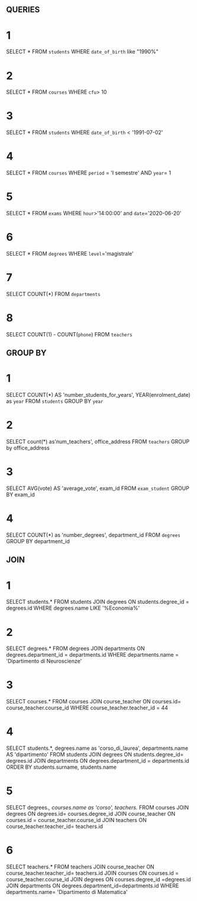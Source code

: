 ## QUERIES

# 1
SELECT * FROM `students` WHERE `date_of_birth` like "1990%"

# 2
SELECT * FROM `courses` WHERE `cfu`> 10

# 3
SELECT * FROM `students` WHERE `date_of_birth` < '1991-07-02'

# 4
SELECT * FROM `courses` WHERE `period` = 'I semestre' AND `year`= 1

# 5
SELECT * FROM `exams` WHERE `hour`>'14:00:00' and `date`='2020-06-20'

# 6
SELECT * FROM `degrees` WHERE `level`='magistrale'

# 7
SELECT COUNT(*) FROM `departments`

# 8
SELECT COUNT(1) - COUNT(`phone`) FROM `teachers`

## GROUP BY

# 1
SELECT COUNT(*) AS 'number_students_for_years', YEAR(enrolment_date) as `year` FROM `students` GROUP BY `year`

# 2
SELECT count(*) as'num_teachers', office_address FROM `teachers` GROUP by office_address

# 3
SELECT AVG(vote) AS 'average_vote', exam_id FROM `exam_student` GROUP BY exam_id

# 4
SELECT COUNT(*) as 'number_degrees', department_id FROM `degrees` GROUP BY department_id

## JOIN

# 1
SELECT students.* 
FROM students
JOIN degrees
ON students.degree_id = degrees.id
WHERE degrees.name LIKE '%Economia%'

# 2
SELECT degrees.* 
FROM degrees
JOIN departments
ON degrees.department_id = departments.id
WHERE departments.name = 'Dipartimento di Neuroscienze'

# 3
SELECT courses.* 
FROM courses
JOIN course_teacher
ON courses.id= course_teacher.course_id
WHERE course_teacher.teacher_id = 44

# 4
SELECT students.*, degrees.name as 'corso_di_laurea', departments.name AS 'dipartimento'
FROM students
JOIN degrees
ON students.degree_id= degrees.id
JOIN departments
ON degrees.department_id = departments.id
ORDER BY students.surname, students.name

# 5
SELECT degrees.*, courses.name as 'corso', teachers.*
FROM courses
JOIN degrees
ON degrees.id= courses.degree_id
JOIN course_teacher
ON courses.id = course_teacher.course_id
JOIN teachers
ON course_teacher.teacher_id= teachers.id

# 6
SELECT teachers.*
FROM teachers
JOIN course_teacher
ON course_teacher.teacher_id= teachers.id
JOIN courses
ON courses.id = course_teacher.course_id
JOIN degrees
ON courses.degree_id =degrees.id
JOIN departments
ON degrees.department_id=departments.id
WHERE departments.name= 'Dipartimento di Matematica'
